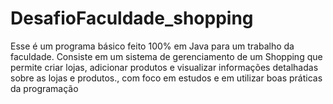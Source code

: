 # DesafioFaculdade_shopping
Esse é um programa básico feito 100% em Java para um trabalho da faculdade. Consiste em um sistema de gerenciamento de um Shopping que permite criar lojas, adicionar produtos e visualizar informações detalhadas sobre as lojas e produtos., com foco em estudos e em utilizar boas práticas da programação
